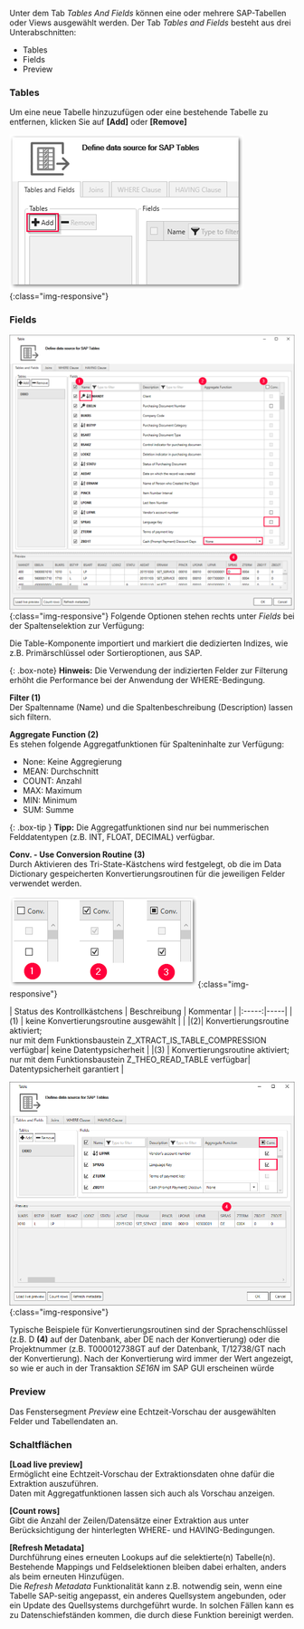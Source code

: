 Unter dem Tab *Tables And Fields* können eine oder mehrere SAP-Tabellen oder Views ausgewählt werden.
Der Tab *Tables and Fields* besteht aus drei Unterabschnitten:
- Tables
- Fields
- Preview


### Tables
 Um eine neue Tabelle hinzuzufügen oder eine bestehende Tabelle zu entfernen, klicken Sie auf **[Add]** oder **[Remove]**
 
 ![Add_table](/img/content/table/table_main-window_add.png){:class="img-responsive"}


### Fields
![Fields](/img/content/table/table_fields_filter.png){:class="img-responsive"}
Folgende Optionen stehen rechts unter *Fields* bei der Spaltenselektion zur Verfügung: <br>

Die Table-Komponente importiert und markiert die dedizierten Indizes, wie z.B. Primärschlüssel oder Sortieroptionen, aus SAP.

{: .box-note}
**Hinweis:** Die Verwendung der indizierten Felder zur Filterung erhöht die Performance bei der Anwendung der WHERE-Bedingung.

**Filter (1)** <br>
Der Spaltenname (Name) und die Spaltenbeschreibung (Description) lassen sich filtern.

**Aggregate Function (2)** <br>
Es stehen folgende Aggregatfunktionen für Spalteninhalte zur Verfügung:
- None: Keine Aggregierung 
- MEAN: Durchschnitt
- COUNT: Anzahl  
- MAX: Maximum
- MIN: Minimum 
- SUM: Summe

{: .box-tip }
**Tipp:** Die Aggregatfunktionen sind nur bei nummerischen Felddatentypen (z.B. INT, FLOAT, DECIMAL) verfügbar.

**Conv. - Use Conversion Routine (3)**  <br>
Durch Aktivieren des Tri-State-Kästchens wird festgelegt, ob die im Data Dictionary gespeicherten Konvertierungsroutinen für die jeweiligen Felder verwendet werden. 

![tri-state box](/img/content/table/tri-state_checkbox.png){:class="img-responsive"}

| Status des Kontrollkästchens | Beschreibung | Kommentar |
|:-----:|-----|
|(1) | keine Konvertierungsroutine ausgewählt | | 
|(2)| Konvertierungsroutine aktiviert;<br> nur mit dem Funktionsbaustein Z_XTRACT_IS_TABLE_COMPRESSION verfügbar| keine Datentypsicherheit |
|(3)  | Konvertierungsroutine aktiviert;<br> nur mit dem Funktionsbaustein Z_THEO_READ_TABLE verfügbar| Datentypsicherheit garantiert |

![Conversion routine](/img/content/table/table_fields_filter2.png){:class="img-responsive"}

Typische Beispiele für Konvertierungsroutinen sind der Sprachenschlüssel (z.B. D **(4)** auf der Datenbank, aber DE nach der Konvertierung) oder die Projektnummer (z.B. T000012738GT auf der Datenbank, T/12738/GT nach der Konvertierung). Nach der Konvertierung wird immer der Wert angezeigt, so wie er auch in der Transaktion *SE16N* im SAP GUI erscheinen würde
### Preview
Das Fenstersegment *Preview* eine Echtzeit-Vorschau der ausgewählten Felder und Tabellendaten an. 



### Schaltflächen
**[Load live preview]** <br>
Ermöglicht eine Echtzeit-Vorschau der Extraktionsdaten ohne dafür die Extraktion auszuführen. <br>
Daten mit Aggregatfunktionen lassen sich auch als Vorschau anzeigen. 
 
**[Count rows]** <br>
Gibt die Anzahl der Zeilen/Datensätze einer Extraktion aus unter Berücksichtigung der hinterlegten WHERE- und HAVING-Bedingungen. 

**[Refresh Metadata]** <br>
Durchführung eines erneuten Lookups auf die selektierte(n) Tabelle(n). Bestehende Mappings und Feldselektionen bleiben dabei erhalten, anders als beim erneuten Hinzufügen.<br>
Die *Refresh Metadata* Funktionalität kann z.B. notwendig sein, wenn eine Tabelle SAP-seitig angepasst, ein anderes Quellsystem angebunden, oder ein Update des Quellsystems durchgeführt wurde. In solchen Fällen kann es zu Datenschiefständen kommen, die durch diese Funktion bereinigt werden.   
 
